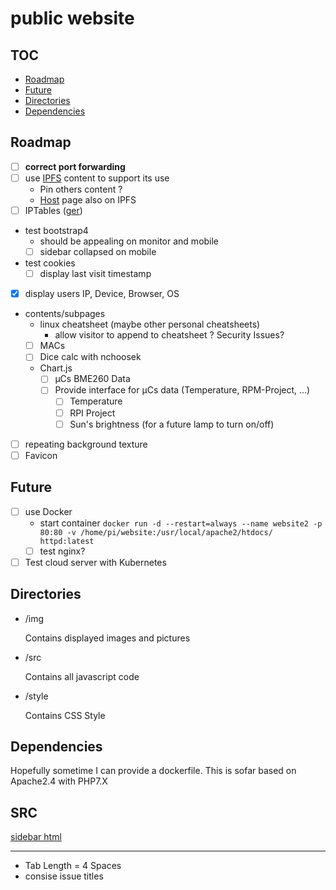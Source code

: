 # public website

## TOC
- [Roadmap](#Roadmap)
- [Future](#Future)
- [Directories](#Directories)
- [Dependencies](#Dependencies)

## Roadmap
- [ ] __correct port forwarding__
- [ ] use [IPFS](https://ipfs.io/) content to support its use
    - Pin others content ?
    - [Host](https://medium.com/coinmonks/how-i-hosted-my-website-on-ipfs-431919d7440a) page also on IPFS
- [ ] IPTables ([ger](https://de.wikibooks.org/wiki/Linux-Praxisbuch/_Linux-Firewall_mit_IP-Tables))
- test bootstrap4
    - should be appealing on monitor and mobile
    - [ ] sidebar collapsed on mobile
- test cookies
    - [ ] display last visit timestamp
- [x] display users IP, Device, Browser, OS
- contents/subpages
    - linux cheatsheet (maybe other personal cheatsheets)
        - allow visitor to append to cheatsheet ? Security Issues?
    - [ ] MACs
    - [ ] Dice calc with nchoosek
    - Chart.js
        - [ ] µCs BME260 Data
        - [ ] Provide interface for µCs data (Temperature, RPM-Project, ...)
            - [ ] Temperature
            - [ ] RPI Project
            - [ ] Sun's brightness (for a future lamp to turn on/off)
- [ ] repeating background texture
- [ ] Favicon

## Future
- [ ] use Docker
    - start container `docker run -d --restart=always --name website2 -p 80:80 -v /home/pi/website:/usr/local/apache2/htdocs/ httpd:latest`
    - [ ] test nginx?
- [ ] Test cloud server with Kubernetes

## Directories
- /img

    Contains displayed images and pictures

- /src

    Contains all javascript code

- /style

    Contains CSS Style

## Dependencies
Hopefully sometime I can provide a dockerfile. This is sofar based on Apache2.4 with PHP7.X


## SRC
[sidebar html](https://bootstrapious.com/p/bootstrap-sidebar)

---

- Tab Length = 4 Spaces
- consise issue titles
